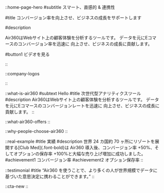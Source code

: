 <!-- ::slideshow
:: -->

::home-page-hero
#subtitle
スマート、直感的 & 連携性

#title
コンバージョン率を向上させ、ビジネスの成長をサポートします

#description
<!-- Air360 はデータアナリストと事業内容を同じミッションに結びつけます。コンバージョン率を高め、逃した収益を取り戻し、不満を持つユーザーを常連客へ変えます。 -->
Air360はWebサイト上の顧客体験を分析するツールです。
データを元にEコマースのコンバージョン率を迅速に 
向上させ、ビジネスの成長に貢献します。

#button1
ビデオを見る

::

::company-logos

::

<!-- ::interest
#title
訪問者のたった[２％]{.text-red-500.text-2xl.lg:text-3xl}しか購入に進まないことはご存知でしたか？
#description
世界の統計データを提供しているStatistaによると、2021年のEコマースの平均コンバージョン率は約2%。つまり98%の顧客体験を改善する余地があります。
::

::features2
#title
Air360 なら豊富な機能であなたのコンバージョン率上昇に貢献します
#description
「なぜ買ってくれたのか、買ってくれなかったのか」をデータをもとに紐解いていき、ウェブサイトの質及びコンバージョン率向上を根本からサポートします。
:: -->

::what-is-air360
#subtext
Hello
#title
次世代型アナリティクスツール
#description
Air360はWebサイト上の顧客体験を分析するツールです。 データを元にEコマースのコンバージョンレートを迅速に 向上させ、ビジネスの成長に貢献します。
::

::what-air360-offers
::

::why-people-choose-air360
::

<!-- ::features
#title1
スマート

#description1
視覚的な情報や事前通知を駆使し、あなたの意思決定をアシスタントします。

#title2
直感的

#description2
優れた操作性を備え持ち、コードレス&タグレスですぐに分析を始められます。

#title3
連携性

#description3
豊富な種類の外部ツールとの連携が可能なオープンエコシステムなアプローチを採用しています。
:: -->

<!-- ::core-descriptions
#title1
スマート
#description1
Air360 はデスクトップ、モバイル、アプリを問わず、ウェブサイト上のユーザーの動きを自動的に収集し、分析します。更にデータを遡り、ユーザーの離脱タイミングを知り、改善することができます。
#title2
直感的
#description2
優れた操作性を備え持ち、ほんの僅かのコードですぐに分析を始められます。・・・・・
#title3
連携性
#description3
セールスフォースやグーグルタグマネージャーといった豊富な種類の外部ツールと連携することができ、あなたの分析をより深く、そして効率的に行えます。
:: -->

::real-example
#title
実績
#description
世界 24 カ国約 70 ヶ所にリゾートを展開する[Club Med]{.font-bold}は Air360 導入後、コンバージョン率 +50%、そしてオプションの保存率
+100%と大幅な売り上げ増加に成功しました。
#achievement1
コンバージョン率
#achievement2
オプション保存率
::

<!-- ::features
#title1
スマート

#description1
視覚的な情報や事前通知を駆使し、あなたの意思決定をアシスタントします。

#title2
直感的

#description2
優れた操作性を備え持ち、コードレス&タグレスですぐに分析を始められます。

#title3
連携性

#description3

豊富な種類の外部ツールとの連携が可能なオープンエコシステムなアプローチを採用しています。
::

::smart-section
#smart
スマート

#title1
カスタムダッシュボード＆チャート
#description1
ダッシュボードとレポートにより、店舗のパフォーマンスとすべてのビジネス指標を把握することができます。
#description1_2
チームのニーズや目標別にダッシュボードを作成し、必要な指標を同じプラットフォームの下で可視化することができます。

#title2
ファネル
#description2
カスタムファネルは、ショッピング体験のどのプロセスがユーザーの不満の原因となっているか、コンバージョン率に影響を及ぼしているかを把握する最も簡単な方法です。

#description2_2
イベントやページビューに基づいたファネルをわずか数クリックで作成することができ、どのくらいのユーザーがあるステップから別のステップに移動したかを把握できる機能です。

#title3
カスタマージャーニー
#description3
ユーザーがオンラインストアのページや要素をどのように操作し、入口から出口まで移動するのかを特定することで、予期せぬ摩擦を発見し、行動パターンを明らかにします。
#description3_2
カスタムサンバーストは、ページビューやユーザーが訪問した URL だけでなく、カスタマー・ジャーニーを全体的に把握することができます。

#title4
ページ上分析

#description4
On-page Analytics Chrome 拡張機能により、オンラインストアをライブダッシュボードに変換し、ユーザーがページ内要素にどのように反応するかを判断することができます。

#description4_2
クリックやヒートマップだけでなく、不満度や満足度の指標を表示することで、どの要素がコンバージョン率にプラスの影響を与えているのか、マイナスの影響を与えているのかを取得することが可能です。

#title5
セッション録画
#description5
個々のユーザーセッションを再生することで、ユーザーがストアにどのようにアクセスするかを細部に至るまで確認し、分析仮説を検証します。
#description5_2
ユーザーがどこでイライラしているかを特定することで、ウェブサイトの問題の「根本」を突き止めることが可能です。フィルターを使って貴重な時間を節約し、見たいセッションリプレイに直接アクセスできます。

#title6
スマート通知
#description6

#description6_2
::

::intuitive-section
#intuitive
直感的
#title1
簡単に始められる
#description1
Air360 を使い始めるには、タグマネジメントシステムを通して私たちのピクセルをインストールするだけで、すぐにデフォルトですべてのユーザーの動きを追跡できるようになります。
#description1_2
データの掘り下げを開始し、すぐにインサイトを得ることができます。

#title2
完全遡及追跡機能
#description2
当社の技術により、ページの最小限の要素に対するあらゆるユーザーの動きを追跡し、ピクセルが設置されてからの過去の行動をすべて表示することができます。データ収集や技術的なタグ付けを待つことなく、分析が完了します。
#description2_2

#title3
最上位の精度
#description3
トラッキングコードをインストールした瞬間から、スワイプ、クリック、スクロール、APIレスポンス、ページビューなど、すべてのユーザーの動きを自動的に追跡します。
#description3_2
イベントトラッキングのコードに悩まされることも、データが蓄積されるのを何日も何週間も待つことも、コードベースを修正する必要もありません。

#title4
革新的なデータ構成
#description4
#description4_2

#title5
デフォルトでプライバシーを保護
#description5
Air360 はデフォルトですべてをキャプチャすることは、もうご存知でしょう。しかし、1 つだけ例外があります。ユーザーがショップのテキストエリアに入力した内容は、決して記録・保存されません。
#description5_2
Air360 は、あなたの訪問者や顧客がテキストエリアに書き込んだ内容に関して、デフォルトでプライバシーを保護するアプローチをとっています。この情報がどれほど機密性の高いものであるか私たちは分からないからです。
::

::connected-section
#connected
連携性
#title1
セグメンテーションエンジン
#description1
Air360 では、さまざまな行動基準に基づいてセグメントを作成し、CRM やマーケティングオートメーションソリューションなど、さまざまなデータ送信先にプッシュすることができます。
#description1_2
セグメントを使った分析は、選択バイアスを防ぐと同時に、あなたのビジネスにとって最も収益性の高いセグメントを発見することができます。

#title2
データ統合
#description2
ビジネスデータエコシステムを構築し、行動データとセグメントをお気に入りの技術スタックにプッシュします。
#description2_2
Air360は、データとセグメントを抽出し、すぐに使える統合を通じて他のツールにプッシュできるよう、オープンデータアプローチを取ります。

#title3
豊富なデータ
#description3
Air360のデータを購入プロパティで充実させ、ユーザーの行動がビジネスに与える影響を追跡することができます。
#description3_2
この設定は、お客様のタグマネジメントシステムでタグを作成するのと同じくらい簡単です。簡単な作業で、あなたのチームの誰もが、私たちのソリューションの中で購買行動を追跡することができます。

#title4
高機能なデータ収集
#description4
Air360は、シンプルであることの一環として、技術的な実装なしに、異なるデバイスまたはドメインからのユーザーを遡及的に識別することができます。
#description4_2
キャンペーンにURLクエリパラメータを追加するだけで、異なるデバイスまたはドメインから来た同じユーザーを識別することができます。
:: -->

::testimonial
#title
“Air360 を使うことで、より多くの人が世界規模でデータに基づいた意思決定に携わることができます。”
::

<!-- ::company-logos
#title
愛される E コマースブランドが Air360 を採用しています
:: -->

::cta-new
::

<!-- ::cta-section
#title
もっと知ってみませんか？
#action
Air360 を試してみる
:: -->
